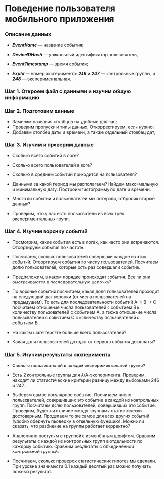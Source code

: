 # Поведение пользователя мобильного приложения

### Описание данных

- ***EventName*** — название события;

- ***DeviceIDHash*** — уникальный идентификатор пользователя;

- ***EventTimestamp*** — время события;

- ***ExpId*** — номер эксперимента: ***246*** и ***247*** — контрольные группы, а ***248*** — экспериментальная.

### Шаг 1. Откроем файл с данными и изучим общую информацию

### Шаг 2. Подготовим данные
- Заменим названия столбцов на удобные для нас;
- Проверим пропуски и типы данных. Откорректируем, если нужно;
- Добавим столбец даты и времени, а также отдельный столбец дат;

### Шаг 3. Изучим и проверим данные

- Сколько всего событий в логе?

- Сколько всего пользователей в логе?

- Сколько в среднем событий приходится на пользователя?

- Данными за какой период мы располагаем? Найдем максимальную и минимальную дату. Построим гистограмму по дате и времени.

- Много ли событий и пользователей мы потеряли, отбросив старые данные?

- Проверим, что у нас есть пользователи из всех трёх экспериментальных групп.

### Шаг 4. Изучим воронку событий

- Посмотрим, какие события есть в логах, как часто они встречаются. Отсортируем события по частоте.

- Посчитаем, сколько пользователей совершали каждое из этих событий. Отсортируем события по числу пользователей. Посчитаем долю пользователей, которые хоть раз совершали событие.

- Предположим, в каком порядке происходят события. Все ли они выстраиваются в последовательную цепочку? 

- По воронке событий посчитаем, какая доля пользователей проходит на следующий шаг воронки (от числа пользователей на предыдущем). То есть для последовательности событий A → B → C посчитаем отношение числа пользователей с событием B к количеству пользователей с событием A, а также отношение числа пользователей с событием C к количеству пользователей с событием B.

- На каком шаге теряете больше всего пользователей?

- Какая доля пользователей доходит от первого события до оплаты?

### Шаг 5. Изучим результаты эксперимента

- Сколько пользователей в каждой экспериментальной группе?
- Есть 2 контрольные группы для А/А-эксперимента. Проверим, находят ли статистические критерии разницу между выборками 246 и 247.

- Выберем самое популярное событие. Посчитаем число пользователей, совершивших это событие в каждой из контрольных групп. Посчитаем долю пользователей, совершивших это событие. Проверим, будет ли отличие между группами статистически достоверным. Проделаем то же самое для всех других событий (удобно обернуть проверку в отдельную функцию). Можно ли сказать, что разбиение на группы работает корректно?

- Аналогично поступим с группой с изменённым шрифтом. Сравним результаты с каждой из контрольных групп в отдельности по каждому событию. Сравним результаты с объединённой контрольной группой.

- Посчитаем, сколько проверок статистических гипотез мы сделали. При уровне значимости 0.1 каждый десятый раз можно получать ложный результат. 
